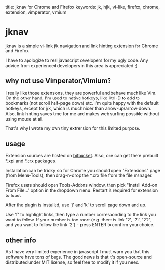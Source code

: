 title: jknav for Chrome and Firefox
keywords: jk, hjkl, vi-like, firefox, chrome, extension, vimperator, vimium

jknav
=====

jknav is a simple vi-link j/k navigation and link hinting extension for Chrome
and Firefox.

I have to apologize to real javascript developers for my ugly code. 
Any advice from experienced developers in this area is appreciated ;)

why not use Vimperator/Vimium?
------------------------------

I really like those extensions, they are powerful and behave much like Vim.  On
the other hand, I'm used to native hotkeys, like Ctrl-D to add to bookmarks
(not scroll half-page down) etc. I'm quite happy with the default hotkeys,
except for j/k, which is much nicer than arrow-up/arrow-down. Also, link
hinting saves time for me and makes web surfing possible without using mouse at
all.

That's why I wrote my own tiny extrension for this limited purpose.

usage
-----

Extension sources are hosted on [bitbucket](https://bitbucket.org/zserge/jknav).
Also, one can get there prebuilt
[*.xpi](https://bitbucket.org/zserge/jknav/downloads/jknav.xpi) and
[*.crx](https://bitbucket.org/zserge/jknav/downloads/jknav.crx) packages.

Installation can be tricky, so for Chrome you should open "Extensions" page
(from Menu-Tools), then drag-n-drop the *.crx file from the file manager.

Firefox users should open Tools-Addons window, then pick "Install Add-on From
File..." option in the dropdown menu. Restart is required for extension to
load.

After the plugin is installed, use 'j' and 'k' to scroll page down and up.

Use 'f' to highlight links, then type a number corresponding to the link you
want to follow. If your number is too short (e.g. there is link '2', '21', '22', ...
and you want to follow the link '2') - press ENTER to confirm your choice.

other info
----------

As I have very limited experience in javascript I must warn you that this software
have tons of bugs. The good news is that it's open-source and distributed under
MIT license, so feel free to modify it if you need.
